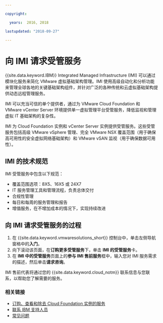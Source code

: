 ```yaml
---

copyright:

  years:  2016, 2018

lastupdated: "2018-09-27"

---
```


# 向 IMI 请求受管服务

{{site.data.keyword.IBM}} Integrated Managed Infrastructure (IMI) 可以通过模块化服务来简化 VMware 虚拟基础架构管理。IMI 使用高级自动化和分析功能来管理全球各地的关键基础架构组件，并针对广泛的各种传统和云虚拟基础架构提供动态远程管理服务。

IMI 可以充当可信的单个提供者，通过为 VMware Cloud Foundation 和 VMware vCenter Server 环境提供单一虚拟管理平台受管服务，降低监视和管理虚拟 IT 基础架构的复杂性。

IMI 为 Cloud Foundation 实例和 vCenter Server 实例提供受管服务。这些受管服务包括高级 VMware vSphere 管理、完全 VMware NSX 覆盖范围（用于确保高可用性的安全虚拟网络基础架构）和 VMware vSAN 监视（用于确保数据可用性）。

## IMI 的技术规范

IMI 受管服务中包含以下规范：

* 覆盖范围选项：8X5、16X5 或 24X7
* IT 服务管理工具和管理流程，负责总体交付
* 合规性管理
* 每日和每周的服务管理和报告
* 增值服务，在不增加成本的情况下，实现持续改进

## 向 IMI 请求受管服务的过程

1. 在 {{site.data.keyword.vmwaresolutions_short}} 控制台中，单击左侧导航窗格中的**入门**。
2. 向下滚动该页面，在**订购更多受管服务**下，单击 **IMI 的受管服务**卡。
3. 在 **IMI 中的受管服务**页面上的**参与 IMI 售前服务**框中，输入您对 IMI 服务需求的描述，然后单击**请求咨询**。

IMI 售前代表将通过您的 {{site.data.keyword.cloud_notm}} 联系信息与您联系，以帮助您了解需要的服务。

### 相关链接

* [订购、查看和除去 Cloud Foundation 实例的服务](../sddc/sd_addingremovingservices.html)
* [联系 IBM 支持人员](../vmonic/trbl_support.html)
* [常见问题](../vmonic/faq.html)
